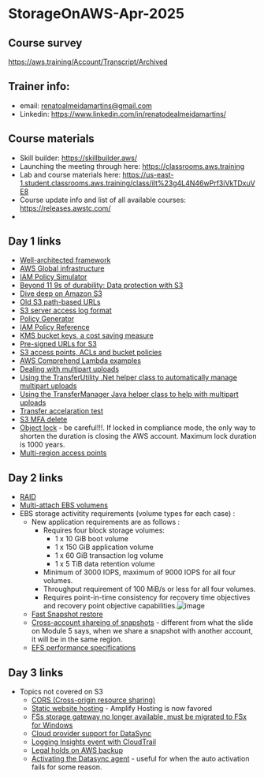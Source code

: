 # StorageOnAWS-Apr-2025

## Course survey
https://aws.training/Account/Transcript/Archived

## Trainer info:
- email: renatoalmeidamartins@gmail.com
- Linkedin: https://www.linkedin.com/in/renatodealmeidamartins/

## Course materials
- Skill builder: https://skillbuilder.aws/
- Launching the meeting through here: https://classrooms.aws.training
- Lab and course materials here: https://us-east-1.student.classrooms.aws.training/class/ilt%23g4L4N46wPrf3iVkTDxuVE8
- Course update info and list of all available courses: https://releases.awstc.com/
- 
## Day 1 links
- [Well-architected framework](https://aws.amazon.com/architecture/well-architected/?wa-lens-whitepapers.sort-by=item.additionalFields.sortDate&wa-lens-whitepapers.sort-order=desc&wa-guidance-whitepapers.sort-by=item.additionalFields.sortDate&wa-guidance-whitepapers.sort-order=desc)
- [AWS Global infrastructure](https://aws.amazon.com/about-aws/global-infrastructure/?p=ngi&loc=1)
- [IAM Policy Simulator](https://policysim.aws.amazon.com/)
- [Beyond 11 9s of durability: Data protection with S3](https://www.youtube.com/watch?v=XyRdMT4zUrA)
- [Dive deep on Amazon S3](https://www.youtube.com/watch?v=sYDJYqvNeXU)
- [Old S3 path-based URLs](https://aws.amazon.com/blogs/aws/amazon-s3-path-deprecation-plan-the-rest-of-the-story/)
- [S3 server access log format](https://docs.aws.amazon.com/AmazonS3/latest/userguide/LogFormat.html#log-record-fields)
- [Policy Generator](https://awspolicygen.s3.amazonaws.com/policygen.html)
- [IAM Policy Reference](https://docs.aws.amazon.com/IAM/latest/UserGuide/reference_policies.html)
- [KMS bucket keys, a cost saving measure](https://docs.aws.amazon.com/AmazonS3/latest/userguide/bucket-key.html)
- [Pre-signed URLs for S3](https://docs.aws.amazon.com/cli/latest/reference/s3/presign.html)
- [S3 access points, ACLs and bucket policies](https://aws.amazon.com/blogs/security/iam-policies-and-bucket-policies-and-acls-oh-my-controlling-access-to-s3-resources/)
- [AWS Comprehend Lambda examples](https://github.com/aws-samples/amazon-comprehend-s3-object-lambda-functions/tree/main)
- [Dealing with multipart uploads](https://docs.aws.amazon.com/AmazonS3/latest/userguide/mpuoverview.html)
- [Using the TransferUtility .Net helper class to automatically manage multipart uploads](https://docs.aws.amazon.com/AmazonS3/latest/userguide/HLuploadDirDotNet.html)
- [Using the TransferManager Java helper class to help with multipart uploads](https://sdk.amazonaws.com/java/api/latest/software/amazon/awssdk/transfer/s3/S3TransferManager.html)
- [Transfer accelaration test](https://s3-accelerate-speedtest.s3-accelerate.amazonaws.com/en/accelerate-speed-comparsion.html)
- [S3 MFA delete](https://docs.aws.amazon.com/AmazonS3/latest/userguide/MultiFactorAuthenticationDelete.html?icmpid=docs_amazons3_console)
- [Object lock](https://docs.aws.amazon.com/AmazonS3/latest/userguide/object-lock.html) - be careful!!!. If locked in compliance mode, the only way to shorten the duration is closing the AWS account. Maximum lock duration is 1000 years.
- [Multi-region access points](docs.aws.amazon.com/AmazonS3/latest/userguide/MultiRegionAccessPoints.html)

## Day 2 links
- [RAID](https://en.wikipedia.org/wiki/RAID)
- [Multi-attach EBS volumens](https://docs.aws.amazon.com/ebs/latest/userguide/ebs-volumes-multi.html)
- EBS storage activitity requirements (volume types for each case) :
  - New application requirements are as follows :
    - Requires four block storage volumes:
      - 1 x 10 GiB boot volume
      - 1 x 150 GiB application volume
      - 1 x 60 GiB transaction log volume
      - 1 x 5 TiB data retention volume
    - Minimum of 3000 IOPS, maximum of 9000 IOPS for all four volumes.
    - Throughput requirement of 100 MiB/s or less for all four volumes.
    - Requires point-in-time consistency for recovery time objectives and recovery point objective capabilities.![image](https://github.com/user-attachments/assets/636749ab-610a-440b-9924-fbd28bd693a3)
  - [Fast Snapshot restore](https://docs.aws.amazon.com/ebs/latest/userguide/ebs-fast-snapshot-restore.html)
  - [Cross-account shareing of snapshots](https://docs.aws.amazon.com/ebs/latest/userguide/ebs-modifying-snapshot-permissions.html) - different from what the slide on Module 5 says, when we share a snapshot with another account, it will be in the same region.
  - [EFS performance specifications](https://docs.aws.amazon.com/efs/latest/ug/performance.html)
## Day 3 links
- Topics not covered on S3
  - [CORS (Cross-origin resource sharing)](https://docs.aws.amazon.com/AmazonS3/latest/userguide/cors.html)
  - [Static website hosting](https://docs.aws.amazon.com/AmazonS3/latest/userguide/WebsiteHosting.html?icmpid=docs_amazons3_console) - Amplify Hosting is now favored
  - [FSs storage gateway no longer available, must be migrated to FSx for Windows](https://aws.amazon.com/blogs/storage/switch-your-file-share-access-from-amazon-fsx-file-gateway-to-amazon-fsx-for-windows-file-server/)
  - [Cloud provider support for DataSync](https://docs.aws.amazon.com/datasync/latest/userguide/transferring-other-cloud-storage.html)
  - [Logging Insights event with CloudTrail](https://docs.aws.amazon.com/awscloudtrail/latest/userguide/insights-events-enable.html)
  - [Legal holds on AWS backup](https://docs.aws.amazon.com/aws-backup/latest/devguide/legalhold.html#legalhold-creation)
  - [Activating the Datasync agent](https://docs.aws.amazon.com/datasync/latest/userguide/activate-agent.html#get-activation-key) - useful for when the auto activation fails for some reason.
